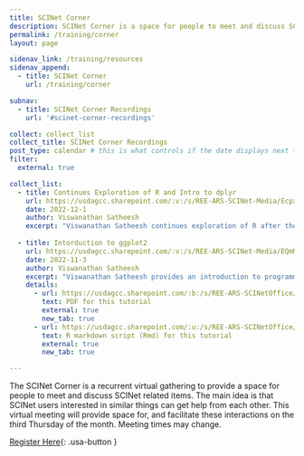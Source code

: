 ```yaml
---
title: SCINet Corner
description: SCINet Corner is a space for people to meet and discuss SCINet related items.
permalink: /training/corner
layout: page

sidenav_link: /training/resources
sidenav_append: 
  - title: SCINet Corner
    url: /training/corner

subnav:
  - title: SCINet Corner Recordings
    url: '#scinet-corner-recordings'

collect: collect_list
collect_title: SCINet Corner Recordings
post_type: calendar # this is what controls if the date displays next to it or not
filter:
  external: true

collect_list: 
  - title: Continues Exploration of R and Intro to dplyr
    url: https://usdagcc.sharepoint.com/:v:/s/REE-ARS-SCINet-Media/EcpxmQiQ25NCm5iux13L0TMBsnB4eP_2ezm1QhnqDpQVXw?e=iDMU0s #main link to video
    date: 2022-12-1
    author: Viswanathan Satheesh
    excerpt: "Viswanathan Satheesh continues exploration of R after the previous SCINet Corner (November 3, 2022) and provides an introduction to dplyr." 
  
  - title: Intorduction to ggplot2
    url: https://usdagcc.sharepoint.com/:v:/s/REE-ARS-SCINet-Media/EQmMPubhMcJJguV5uHC-LeIBN8htSt13GW8iXagZ-bBy9Q?e=KSObRR #video link
    date: 2022-11-3
    author: Viswanathan Satheesh
    excerpt: "Viswanathan Satheesh provides an introduction to programming in R with emphasis on ggplot2."
    details:
      - url: https://usdagcc.sharepoint.com/:b:/s/REE-ARS-SCINetOffice/EcPtk_SbA7xKjlsIzxecfbsB5AvetG3y3sW0NiYGhtfVzA?e=znCTP0
        text: PDF for this tutorial
        external: true
        new_tab: true
      - url: https://usdagcc.sharepoint.com/:u:/s/REE-ARS-SCINetOffice/ETk0Y29bbbdHgr-aLRDKNugB6xW8CGraRtjgHlCoiCmkrg?e=VxN4vy
        text: R markdown script (Rmd) for this tutorial
        external: true
        new_tab: true

---
```


The SCINet Corner is a recurrent virtual gathering to provide a space for people to meet and discuss SCINet related items. The main idea is that SCINet users interested in similar things can get help from each other. This virtual meeting will provide space for, and facilitate these interactions on the third Thursday of the month. Meeting times may change.

[Register Here](https://forms.gle/7DcBoBvbGcjQDBP38){: .usa-button }

